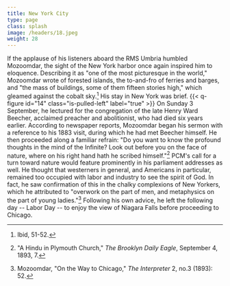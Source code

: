 ```yaml
---
title: New York City
type: page
class: splash
image: /headers/18.jpeg
weight: 28
---
```


If the applause of his listeners aboard the RMS Umbria humbled
Mozoomdar, the sight of the New York harbor once again inspired him to
eloquence. Describing it as "one of the most picturesque in the world,"
Mozoomdar wrote of forested islands, the to-and-fro of ferries and
barges, and "the mass of buildings, some of them fifteen stories high,"
which gleamed against the cobalt sky.[^51] His stay in New York was
brief. {{< q-figure id="14" class="is-pulled-left" label="true" >}}
 On Sunday 3 September, he lectured for the congregation of the
late Henry Ward Beecher, acclaimed preacher and abolitionist, who had
died six years earlier. According to newspaper reports, Mozoomdar began
his sermon with a reference to his 1883 visit, during which he had met
Beecher himself. He then proceeded along a familiar refrain: "Do you
want to know the profound thoughts in the mind of the Infinite? Look out
before you on the face of nature, where on his right hand hath he
scribed himself."[^52] PCM's call for a turn toward nature would feature
prominently in his parliament addresses as well. He thought that
westerners in general, and Americans in particular, remained too
occupied with labor and industry to see the spirit of God. In fact, he
saw confirmation of this in the chalky complexions of New Yorkers, which
he attributed to "overwork on the part of men, and metaphysics on the
part of young ladies."[^53] Following his own advice, he left the
following day -- Labor Day -- to enjoy the view of Niagara Falls before
proceeding to Chicago.

[^51]: Ibid, 51-52.

[^52]: "A Hindu in Plymouth Church," *The Brooklyn Daily Eagle*,
    September 4, 1893, 7.

[^53]: Mozoomdar, "On the Way to Chicago," *The Interpreter* 2, no.3
    (1893): 52.
